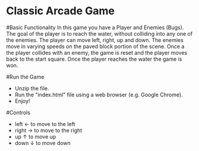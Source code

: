 Classic Arcade Game
===============================

#Basic Functionality
In this game you have a Player and Enemies (Bugs). The goal of the player is to reach the water, without colliding into any one of the enemies. The player can move left, right, up and down. The enemies move in varying speeds on the paved block portion of the scene. Once a the player collides with an enemy, the game is reset and the player moves back to the start square. Once the player reaches the water the game is won.

#Run the Game
- Unzip the file.
- Run the "index.html" file using a web browser (e.g. Google Chrome).
- Enjoy!

#Controls
- left ← to move to the left
- right → to move to the right
- up ↑ to move up
- down ↓ to move down
